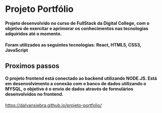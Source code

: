 # Projeto Portfólio
#### Projeto desenvolvido no curso de FullStack da Digital College, com o objetivo de exercitar e aprimorar os conhecimentos nas tecnologias adquiridos até o momento.
#### Foram utilizados as seguintes tecnologias: React, HTML5, CSS3, JavaScript
## Proximos passos
#### O projeto frontend está conectado ao backend utilizando NODE.JS. Está em desenvolvimento a conexão com o banco de dados utilizando o MYSQL, o objetivo é o envio de dados através de formulários desenvolvidos no frontend.

https://dalvansiebra.github.io/projeto-portfolio/
